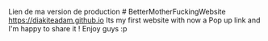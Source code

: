 Lien de ma version de production # BetterMotherFuckingWebsite https://diakiteadam.github.io
Its my first website with now a Pop up link and I'm happy to share it ! Enjoy guys :p

